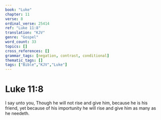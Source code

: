 ```yaml
---
book: "Luke"
chapter: 11
verse: 8
ordinal_verse: 25414
ref: "Luke 11:8"
translation: "KJV"
genre: "Gospel"
word_count: 33
topics: []
cross_references: []
grammar_tags: [negation, contrast, conditional]
thematic_tags: []
tags: ["Bible","KJV","Luke"]
---
```


# Luke 11:8

I say unto you, Though he will not rise and give him, because he is his friend, yet because of his importunity he will rise and give him as many as he needeth.

